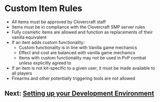 # Custom Item Rules
- All items must be approved by Clovercraft staff
- Items must be in compliance with the Clovercraft SMP server rules
- Fully cosmetic items are allowed and function as replacements of their vanilla equivalent
- If an item adds custom functionality:
    - Custom functionality is in line with Vanilla game mechanics
    - Effect and cost are balanced with vanilla game mechanics
    - Items with custom functionality may not be used in PvP combat unless explicitly agreed to
- If an item is not kit-specific to a given user, it must be made available to all players
- Firearms and other potentially triggering tools are not allowed

## Next: [Setting up your Development Environment](./setup.md)